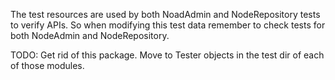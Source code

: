 <!-- Copyright 2017 Yahoo Holdings. Licensed under the terms of the Apache 2.0 license. See LICENSE in the project root. -->
The test resources are used by both NoadAdmin and NodeRepository
tests to verify APIs. So when modifying this test data
remember to check tests for both NodeAdmin and NodeRepository.

TODO: Get rid of this package. Move to Tester objects in the test dir of each of those modules.
